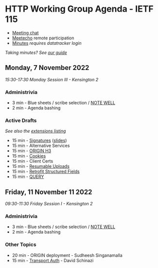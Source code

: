 # HTTP Working Group Agenda - IETF 115

* [Meeting chat]()
* [Meetecho](http://www.meetecho.com/ietf115/httpbis) remote participation
* [Minutes](https://notes.ietf.org/notes-httpbis-115) _requires datatracker login_

*Taking minutes? See [our guide](https://github.com/httpwg/wiki/wiki/TakingMinutes)*



## Monday, 7 November 2022

_15:30-17:30 Monday Session III - Kensington 2_

### Administrivia

*  3 min - Blue sheets / scribe selection / [NOTE WELL](https://www.ietf.org/about/note-well/)
*  2 min - Agenda bashing

### Active Drafts

_See also the [extensions listing](https://httpwg.org/http-extensions/)_

* 15 min - [Signatures](https://datatracker.ietf.org/doc/draft-ietf-httpbis-message-signatures) ([slides](Signatures.pdf))
* 15 min - Alternative Services
* 15 min - [ORIGIN H3](https://datatracker.ietf.org/doc/draft-ietf-httpbis-origin-h3)
* 15 min - [Cookies](https://datatracker.ietf.org/doc/draft-ietf-httpbis-rfc6265bis) 
* 15 min - Client Certs
* 15 min - [Resumable Uploads](https://datatracker.ietf.org/doc/draft-ietf-httpbis-resumable-upload)
* 15 min - [Retrofit Structured Fields](https://datatracker.ietf.org/doc/draft-ietf-httpbis-retrofit)
* 15 min - [QUERY](https://datatracker.ietf.org/doc/draft-ietf-httpbis-safe-method-w-body)



## Friday, 11 November 11 2022

_09:30-11:30 Friday Session I - Kensington 2_

### Administrivia

*  3 min - Blue sheets / scribe selection / [NOTE WELL](https://www.ietf.org/about/note-well/)
*  2 min - Agenda bashing


### Other Topics

* 20 min - ORIGIN deployment - Sudheesh Singanamalla
* 15 min - [Transport Auth](https://datatracker.ietf.org/doc/draft-schinazi-httpbis-transport-auth/)  - David Schinazi
